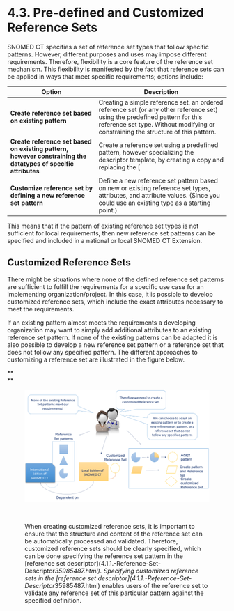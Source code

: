 # 4.3. Pre-defined and Customized Reference Sets

SNOMED CT specifies a set of reference set types that follow specific patterns. However, different purposes and uses may impose different requirements. Therefore, flexibility is a core feature of the reference set mechanism. This flexibility is manifested by the fact that reference sets can be applied in ways that meet specific requirements; options include:

| Option                                                                                                        | Description                                                                                                                                                                                                       |
| ------------------------------------------------------------------------------------------------------------- | ----------------------------------------------------------------------------------------------------------------------------------------------------------------------------------------------------------------- |
| **Create reference set based on existing pattern**                                                            | Creating a simple reference set, an ordered reference set (or any other reference set) using the predefined pattern for this reference set type. Without modifying or constraining the structure of this pattern. |
| **Create reference set based on existing pattern, however constraining the datatypes of specific attributes** | Create a reference set using a predefined pattern, however specializing the descriptor template, by creating a copy and replacing the \[                                                                          |
| **Customize reference set by defining a new reference set pattern**                                           | Define a new reference set pattern based on new or existing reference set types, attributes, and attribute values. (Since you could use an existing type as a starting point.)                                    |

This means that if the pattern of existing reference set types is not sufficient for local requirements, then new reference set patterns can be specified and included in a national or local SNOMED CT Extension.

## Customized Reference Sets

There might be situations where none of the defined reference set patterns are sufficient to fulfill the requirements for a specific use case for an implementing organization/project. In this case, it is possible to develop customized reference sets, which include the exact attributes necessary to meet the requirements.

If an existing pattern almost meets the requirements a developing organization may want to simply add additional attributes to an existing reference set pattern. If none of the existing patterns can be adapted it is also possible to develop a new reference set pattern or a reference set that does not follow any specified pattern. The different approaches to customizing a reference set are illustrated in the figure below.

\*\*\
\*\*

<figure><img src="../images/35985494.png" alt=""><figcaption></figcaption></figure>

<figure><img src="https://github.com/IHTSDO/snomedct-refset-guide/blob/main/4%20reference-set-design/plugins/servlet/confluence/placeholder/unknown-macro" alt=""><figcaption><p>When creating customized reference sets, it is important to ensure that the structure and content of the reference set can be automatically processed and validated. Therefore, customized reference sets should be clearly specified, which can be done specifying the reference set pattern in the [reference set descriptor](4.1.1.-Reference-Set-Descriptor<em>35985487.html). Specifying customized reference sets in the [reference set descriptor](4.1.1.-Reference-Set-Descriptor</em>35985487.html) enables users of the reference set to validate any reference set of this particular pattern against the specified definition.</p></figcaption></figure>
